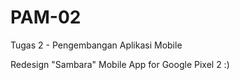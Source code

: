 # PAM-02
Tugas 2 - Pengembangan Aplikasi Mobile 

Redesign "Sambara" Mobile App for Google Pixel 2 :)
